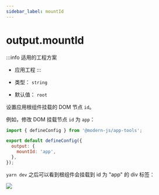 ```yaml
---
sidebar_label: mountId
---
```


# output.mountId

:::info 适用的工程方案
* 应用工程
:::

* 类型： `string`
* 默认值： `root`

设置应用根组件挂载的 DOM 节点 `id`。

例如，修改 DOM 挂载节点 `id` 为 `app`：

```js title="modern.config.js"
import { defineConfig } from '@modern-js/app-tools';

export default defineConfig({
  output: {
    mountId: 'app',
  },
});
```

`yarn dev` 之后可以看到根组件会挂载到 id 为 "app" 的 div 标签：

![](https://lf3-static.bytednsdoc.com/obj/eden-cn/aphqeh7uhohpquloj/modern-js/docs/output-mount-id.png)


